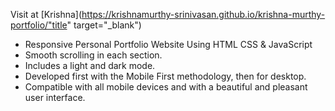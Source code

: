 Visit at
[Krishna](https://krishnamurthy-srinivasan.github.io/krishna-murthy-portfolio/"title" target="_blank")


- Responsive Personal Portfolio Website Using HTML CSS & JavaScript
- Smooth scrolling in each section.
- Includes a light and dark mode.
- Developed first with the Mobile First methodology, then for desktop.
- Compatible with all mobile devices and with a beautiful and pleasant user interface.

